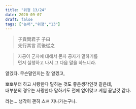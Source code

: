 ```yaml
---
title: "위정 13/24"
date: 2020-09-07
draft: false
tags: ["논어","위정","13"]
---
```


> 子貢問君子 子曰 </br>
> 先行其言 而後從之

> 자공이 군자에 대해서 묻자 공자가 말하기를 </br>
> 먼저 실행하고 나서 그 다음 말을 하느니라.

알겠다. 무슨말인지는 잘 알겠고,

뽀뽀부터 하고 사랑한다 말하는 것도 좋은생각인것 같은데, </br>
대부분의 경우는 사랑한다 말하기도 전에 얻어맞고 게임 끝날것 같다.

라는... 생각이 괜히 스쳐 지나가는구나.
